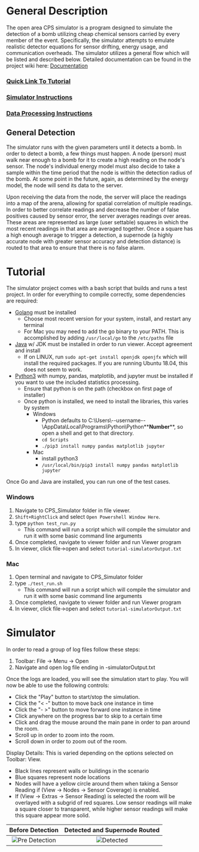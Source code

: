 

# General Description
The open area CPS simulator is a program designed to simulate the detection of a bomb utilizing cheap chemical sensors carried by every member of the event. Specifically, the simulator attempts to emulate realistic detector equations for sensor drifting, energy usage, and communication overheads. The simulator utilizes a general flow which will be listed and described below. Detailed documentation can be found in the project wiki here: [Documentation](https://github.com/ptrick9/CPS_Simulator/wiki)


### [Quick Link To Tutorial](#tutorial)
### [Simulator Instructions](#simulator)
### [Data Processing Instructions](#data-processing)


## General Detection
The simulator runs with the given parameters until it detects a bomb. In order to detect a bomb, a few things must happen. A node (person) must walk near enough to a bomb for it to create a high reading on the node's sensor. The node's individual energy model must also decide to take a sample within the time period that the node is within the detection radius of the bomb. At some point in the future, again, as determined by the energy model, the node will send its data to the server.

Upon receiving the data from the node, the server will place the readings into a map of the arena, allowing for spatial correlation of multiple readings. In order to better correlate readings and decrease the number of false positives caused by sensor error, the server averages readings over areas. These areas are represented as large (user settable) squares in which the most recent readings in that area are averaged together. Once a square has a high enough average to trigger a detection, a supernode (a highly accurate node with greater sensor accuracy and detection distance) is routed to that area to ensure that there is no false alarm.

# Tutorial

The simulator project comes with a bash script that builds and runs a test project. In order for everything to compile correctly, some dependencies are required:

* [Golang](https://golang.org/dl/) must be installed
    * Choose most recent version for your system, install, and restart any terminal
    * For Mac you may need to add the go binary to your PATH. This is accomplished by adding `/usr/local/go` to the `/etc/paths` file
* [Java](http://www.oracle.com/technetwork/java/javase/downloads/jdk10-downloads-4416644.html) w/ JDK must be installed in order to run viewer. Accept agreement and install
    * If on LINUX, run ``` sudo apt-get install openjdk openjfx ``` which will install the required packages. If you are running Ubuntu 18.04, this does not seem to work.
* [Python3](https://www.python.org/downloads/) with numpy, pandas, matplotlib, and jupyter must be installed if you want to use the included statistics processing.
    * Ensure that python is on the path (checkbox on first page of installer)
    * Once python is installed, we need to install the libraries, this varies by system
        * Windows
            * Python defaults to C:\Users\\--username--\AppData\Local\Programs\Python\Python**__Number__**, so open a shell and get to that directory.
            * `cd Scripts`
            * `./pip3 install numpy pandas matplotlib jupyter`
        * Mac
            * install python3
            * `/usr/local/bin/pip3 install numpy pandas matplotlib jupyter`


Once Go and Java are installed, you can run one of the test cases.

### Windows
 1. Navigate to CPS_Simulator folder in file viewer.
 2. `Shift+RightClick` and select `Open Powershell Window Here`.
 3. type `python test_run.py`
    * This command will run a script which will compile the simulator and run it with some basic command line arguments
4. Once completed, navigate to viewer folder and run Viewer program
5. In viewer, click file->open and select `tutorial-simulatorOutput.txt`

### Mac
1. Open terminal and navigate to CPS_Simulator folder
2. type `./test_run.sh`
    * This command will run a script which will compile the simulator and run it with some basic command line arguments
3. Once completed, navigate to viewer folder and run Viewer program
4. In viewer, click file->open and select `tutorial-simulatorOutput.txt`

# Simulator

In order to read a group of log files follow these steps:
1. Toolbar: File -> Menu -> Open
2. Navigate and open log file ending in -simulatorOutput.txt

Once the logs are loaded, you will see the simulation start to play.
You will now be able to use the following controls:
- Click the "Play" button to start/stop the simulation.
- Click the "< -" button to move back one instance in time
- Click the "- >" button to move forward one instance in time
- Click anywhere on the progress bar to skip to a certain time
- Click and drag the mouse around the main pane in order to pan
  around the room.
- Scroll up in order to zoom into the room.
- Scroll down in order to zoom out of the room.

Display Details: This is varied depending on the options selected
on Toolbar: View.
- Black lines represent walls or buildings in the scenario
- Blue squares represent node locations
- Nodes will have a yellow circle around them when taking a Sensor Reading
  if (View -> Nodes -> Sensor Coverage) is enabled.
- If (View -> Extras -> Sensor Reading) is selected the room will be overlayed
  with a subgrid of red squares. Low sensor readings will make a square closer
  to transparent, while higher sensor readings will make this square appear
  more solid.

|  Before Detection             |  Detected and Supernode Routed |
:-------------------------:|:-------------------------:
| ![Pre Detection](https://imgur.com/AomBuDe.png) |  ![Detected](https://imgur.com/61HAKHD.png) |
